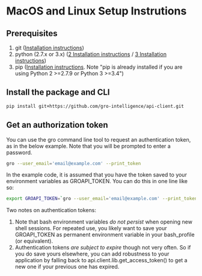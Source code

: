 # MacOS and Linux Setup Instrutions

## Prerequisites

1. git ([Installation instructions](https://git-scm.com/book/en/v2/Getting-Started-Installing-Git))
2. python (2.7.x or 3.x) ([2 Installation instructions](https://docs.python.org/2/using/index.html) / [3 Installation instructions](https://docs.python.org/3/using/index.html))
3. pip ([Installation instructions](https://pip.pypa.io/en/stable/installing/). Note "pip is already installed if you are using Python 2 >=2.7.9 or Python 3 >=3.4")

## Install the package and CLI

```sh
pip install git+https://github.com/gro-intelligence/api-client.git
```

## Get an authorization token

You can use the gro command line tool to request an authentication token, as in the below example. Note that you will be prompted to enter a password.

```sh
gro --user_email='email@example.com' --print_token
```

In the example code, it is assumed that you have the token saved to your environment variables as GROAPI_TOKEN. You can do this in one line like so:

```sh
export GROAPI_TOKEN=`gro --user_email='email@example.com' --print_token`
```

Two notes on authentication tokens:

1. Note that bash environment variables *do not persist* when opening new shell sessions. For repeated use, you likely want to save your GROAPI_TOKEN as permanent environment variable in your bash_profile (or equivalent).
2. Authentication tokens *are subject to expire* though not very often. So if you do save yours elsewhere, you can add robustness to your application by falling back to api.client.lib.get_access_token() to get a new one if your previous one has expired.